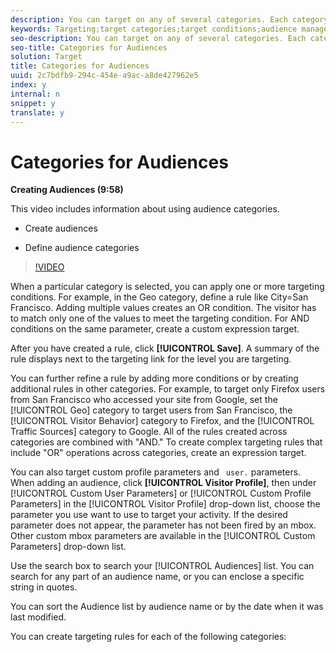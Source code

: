 ```yaml
---
description: You can target on any of several categories. Each category functions as a tab that enables you to create targeting rules (or groups) for each category.
keywords: Targeting;target categories;target conditions;audience manager;custom profile parameters;visitor profile;custom user parameters;target rules
seo-description: You can target on any of several categories. Each category functions as a tab that enables you to create targeting rules (or groups) for each category.
seo-title: Categories for Audiences
solution: Target
title: Categories for Audiences
uuid: 2c7bdfb9-294c-454e-a9ac-a8de427962e5
index: y
internal: n
snippet: y
translate: y
---
```


# Categories for Audiences

**Creating Audiences (9:58)** 

This video includes information about using audience categories. 


* Create audiences 

* Define audience categories 



>[!VIDEO](https://vimeo.com/wV9lVTSOxMk) 

When a particular category is selected, you can apply one or more targeting conditions. For example, in the Geo category, define a rule like City=San Francisco. Adding multiple values creates an OR condition. The visitor has to match only one of the values to meet the targeting condition. For AND conditions on the same parameter, create a custom expression target. 

After you have created a rule, click **[!UICONTROL  Save]**. A summary of the rule displays next to the targeting link for the level you are targeting. 

You can further refine a rule by adding more conditions or by creating additional rules in other categories. For example, to target only Firefox users from San Francisco who accessed your site from Google, set the [!UICONTROL  Geo] category to target users from San Francisco, the [!UICONTROL  Visitor Behavior] category to Firefox, and the [!UICONTROL  Traffic Sources] category to Google. All of the rules created across categories are combined with "AND." To create complex targeting rules that include "OR" operations across categories, create an expression target. 

You can also target custom profile parameters and ` user.` parameters. When adding an audience, click **[!UICONTROL  Visitor Profile]**, then under [!UICONTROL  Custom User Parameters] or [!UICONTROL  Custom Profile Parameters] in the [!UICONTROL  Visitor Profile] drop-down list, choose the parameter you use want to use to target your activity. If the desired parameter does not appear, the parameter has not been fired by an mbox. Other custom mbox parameters are available in the [!UICONTROL  Custom Parameters] drop-down list. 

Use the search box to search your [!UICONTROL  Audiences] list. You can search for any part of an audience name, or you can enclose a specific string in quotes. 

You can sort the Audience list by audience name or by the date when it was last modified. 

You can create targeting rules for each of the following categories: 
